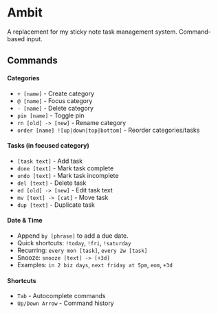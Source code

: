 # Ambit
A replacement for my sticky note task management system. Command-based input. 

## Commands
#### Categories
- `+ [name]` - Create category
- `@ [name]` - Focus category
- `- [name]` - Delete category
- `pin [name]` - Toggle pin
- `rn [old] -> [new]` - Rename category
- `order [name] ![up|down|top|bottom]` - Reorder categories/tasks

#### Tasks (in focused category)
- `[task text]` - Add task
- `done [text]` - Mark task complete
- `undo [text]` - Mark task incomplete
- `del [text]` - Delete task
- `ed [old] -> [new]` - Edit task text
- `mv [text] -> [cat]` - Move task
- `dup [text]` - Duplicate task

#### Date & Time
- Append `by [phrase]` to add a due date.
- Quick shortcuts: `!today`, `!fri`, `!saturday`
- Recurring: `every mon [task]`, `every 2w [task]`
- Snooze: `snooze [text] -> [+3d]`
- Examples: `in 2 biz days`, `next friday at 5pm`, `eom`, `+3d`

#### Shortcuts
- `Tab` - Autocomplete commands
- `Up/Down Arrow` - Command history
